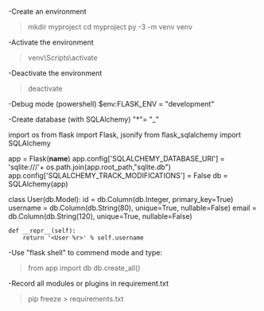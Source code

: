 -Create an environment

> mkdir myproject
> cd myproject
> py -3 -m venv venv

-Activate the environment

> venv\Scripts\activate

-Deactivate the environment

> deactivate

-Debug mode (powershell)
$env:FLASK_ENV = "development"

-Create database (with SQLAlchemy) "\*"= "\_"

import os
from flask import Flask, jsonify
from flask_sqlalchemy import SQLAlchemy

app = Flask(**name**)
app.config['SQLALCHEMY_DATABASE_URI'] = 'sqlite:///'+ os.path.join(app.root_path,"sqlite.db")
app.config['SQLALCHEMY_TRACK_MODIFICATIONS'] = False
db = SQLAlchemy(app)

class User(db.Model):
id = db.Column(db.Integer, primary_key=True)
username = db.Column(db.String(80), unique=True, nullable=False)
email = db.Column(db.String(120), unique=True, nullable=False)

    def __repr__(self):
        return '<User %r>' % self.username

-Use "flask shell" to commend mode and type:

> from app import db
> db.create_all()

-Record all modules or plugins in requirement.txt

> pip freeze > requirements.txt
